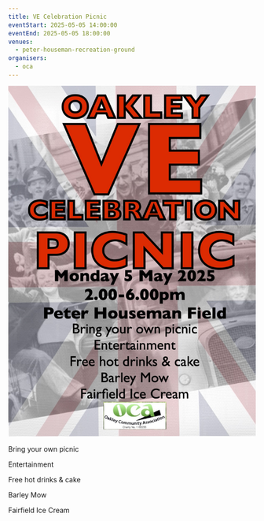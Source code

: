 ```yaml
---
title: VE Celebration Picnic
eventStart: 2025-05-05 14:00:00
eventEnd: 2025-05-05 18:00:00
venues:
  - peter-houseman-recreation-ground
organisers:
  - oca
---
```

![VE Celebration Picnic poster. Details advertising event in red and black text. Union flag in background.](ve-celebration-poster-2025.jpg "VE Celebration Picnic")

Bring your own picnic

Entertainment

Free hot drinks & cake

Barley Mow

Fairfield Ice Cream
